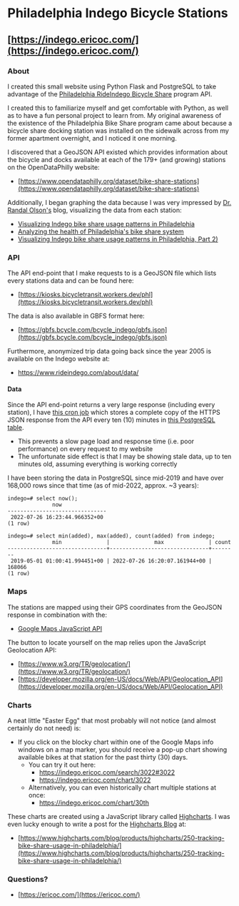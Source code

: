 # Philadelphia Indego Bicycle Stations

## [https://indego.ericoc.com/](https://indego.ericoc.com/)

### About

I created this small website using Python Flask and PostgreSQL to take advantage of the 
[Philadelphia RideIndego Bicycle Share](https://www.rideindego.com/) program API.

I created this to familiarize myself and get comfortable with Python, as well as to have a fun personal project to learn from.
My original awareness of the existence of the Philadelphia Bike Share program came about because a bicycle share docking station
was installed on the sidewalk across from my former apartment overnight, and I noticed it one morning.

I discovered that a GeoJSON API existed which provides information about the bicycle and docks available
at each of the 179+ (and growing) stations on the OpenDataPhilly website:
- [https://www.opendataphilly.org/dataset/bike-share-stations](https://www.opendataphilly.org/dataset/bike-share-stations)

Additionally, I began graphing the data because I was very impressed by [Dr. Randal Olson's](https://www.randalolson.com) blog,
visualizing the data from each station:
- [Visualizing Indego bike share usage patterns in Philadelphia](https://randalolson.com/2015/07/18/visualizing-indego-bike-share-usage-patterns-in-philadelphia/)
- [Analyzing the health of Philadelphia's bike share system](https://randalolson.com/2015/08/15/analyzing-the-health-of-philadelphias-bike-share-system/)
- [Visualizing Indego bike share usage patterns in Philadelphia, Part 2)](https://randalolson.com/2015/09/05/visualizing-indego-bike-share-usage-patterns-in-philadelphia-part-2/)


### API

The API end-point that I make requests to is a GeoJSON file which lists every stations data and can be found here:
- [https://kiosks.bicycletransit.workers.dev/phl](https://kiosks.bicycletransit.workers.dev/phl)

The data is also available in GBFS format here:
- [https://gbfs.bcycle.com/bcycle_indego/gbfs.json](https://gbfs.bcycle.com/bcycle_indego/gbfs.json)

Furthermore, anonymized trip data going back since the year 2005 is available on the Indego website at:
- https://www.rideindego.com/about/data/

#### Data

Since the API end-point returns a very large response (including every station), I have [this cron job](indego.cron)
which stores a complete copy of the HTTPS JSON response from the API every ten (10) minutes in [this PostgreSQL table](indego.sql).
- This prevents a slow page load and response time (i.e. poor performance) on every request to my website
- The unfortunate side effect is that I may be showing stale data, up to ten minutes old, assuming everything is working correctly

I have been storing the data in PostgreSQL since mid-2019 and have over 168,000 rows since that time (as of mid-2022, approx. ~3 years):

```
indego=# select now();
              now
-------------------------------
 2022-07-26 16:23:44.966352+00
(1 row)

indego=# select min(added), max(added), count(added) from indego;
              min              |              max              | count
-------------------------------+-------------------------------+--------
 2019-05-01 01:00:41.994451+00 | 2022-07-26 16:20:07.161944+00 | 168066
(1 row)
```

### Maps

The stations are mapped using their GPS coordinates from the GeoJSON response in combination with the:
- [Google Maps JavaScript API](https://developers.google.com/maps/documentation/javascript/)

The button to locate yourself on the map relies upon the JavaScript Geolocation API:
- [https://www.w3.org/TR/geolocation/](https://www.w3.org/TR/geolocation/)
- [https://developer.mozilla.org/en-US/docs/Web/API/Geolocation_API](https://developer.mozilla.org/en-US/docs/Web/API/Geolocation_API)

### Charts

A neat little "Easter Egg" that most probably will not notice (and almost certainly do not need) is:
- If you click on the blocky chart within one of the Google Maps info windows on a map marker,
you should receive a pop-up chart showing available bikes at that station for the past thirty (30) days.
  - You can try it out here:
    * https://indego.ericoc.com/search/3022#3022
    * https://indego.ericoc.com/chart/3022
  - Alternatively, you can even historically chart multiple stations at once:
    * https://indego.ericoc.com/chart/30th

These charts are created using a JavaScript library called [Highcharts](http://www.highcharts.com/).
I was even lucky enough to write a post for the [Highcharts Blog](https://www.highcharts.com/blog/) at:
- [https://www.highcharts.com/blog/products/highcharts/250-tracking-bike-share-usage-in-philadelphia/](https://www.highcharts.com/blog/products/highcharts/250-tracking-bike-share-usage-in-philadelphia/)

### Questions?

- [https://ericoc.com/](https://ericoc.com/)
